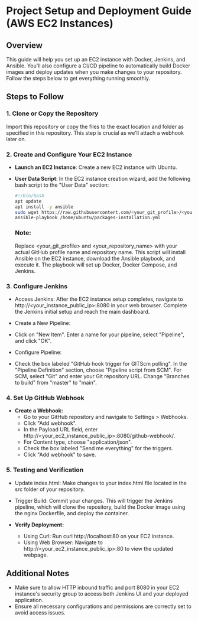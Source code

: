 # Project Setup and Deployment Guide (AWS EC2 Instances)

## Overview

This guide will help you set up an EC2 instance with Docker, Jenkins, and Ansible. You'll also configure a CI/CD pipeline to automatically build Docker images and deploy updates when you make changes to your repository. Follow the steps below to get everything running smoothly.

## Steps to Follow

### 1. Clone or Copy the Repository

Import this repository or copy the files to the exact location and folder as specified in this repository. This step is crucial as we'll attach a webhook later on.

### 2. Create and Configure Your EC2 Instance

- **Launch an EC2 Instance**: Create a new EC2 instance with Ubuntu.

- **User Data Script**: In the EC2 instance creation wizard, add the following bash script to the "User Data" section:

  ```bash
  #!/bin/bash
  apt update
  apt install -y ansible
  sudo wget https://raw.githubusercontent.com/<your_git_profile>/<your_repository_name>/main/ansible/packages-installation.yml -O /home/ubuntu/packages-installation.yml
  ansible-playbook /home/ubuntu/packages-installation.yml
  ```

  ### Note:
  Replace <your_git_profile> and <your_repository_name> with your actual GitHub profile name and repository name. This script will install Ansible on the EC2 instance, download the Ansible playbook, and execute it. The playbook will set up Docker, Docker Compose, and Jenkins.

### 3. Configure Jenkins
- Access Jenkins: After the EC2 instance setup completes, navigate to http://<your_instance_public_ip>:8080 in your web browser. Complete the Jenkins initial setup and reach the main dashboard.
- Create a New Pipeline:
- Click on "New Item".
Enter a name for your pipeline, select "Pipeline", and click "OK".
- Configure Pipeline:

- Check the box labeled "GitHub hook trigger for GITScm polling".
In the "Pipeline Definition" section, choose "Pipeline script from SCM".
For SCM, select "Git" and enter your Git repository URL.
Change "Branches to build" from "master" to "main".

### 4. Set Up GitHub Webhook
- **Create a Webhook:**
  - Go to your GitHub repository and navigate to Settings > Webhooks.
  - Click "Add webhook".
  - In the Payload URL field, enter http://<your_ec2_instance_public_ip>:8080/github-webhook/.
  - For Content type, choose "application/json".
  - Check the box labeled "Send me everything" for the triggers.
  - Click "Add webhook" to save.

### 5. Testing and Verification
- Update index.html: Make changes to your index.html file located in the src folder of your repository.

- Trigger Build: Commit your changes. This will trigger the Jenkins pipeline, which will clone the repository, build the Docker image using the nginx Dockerfile, and deploy the container.

- **Verify Deployment:**

   - Using Curl: Run curl http://localhost:80 on your EC2 instance.
   - Using Web Browser: Navigate to http://<your_ec2_instance_public_ip>:80 to view the updated webpage.
 
## Additional Notes
  - Make sure to allow HTTP inbound traffic and port 8080 in your EC2 instance's security group to access both Jenkins UI and your deployed application.
  - Ensure all necessary configurations and permissions are correctly set to avoid access issues.
